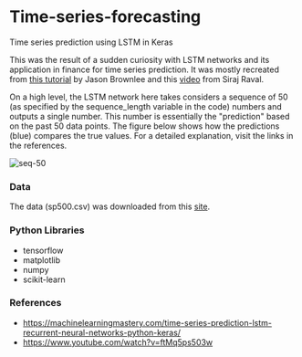 # Time-series-forecasting
Time series prediction using LSTM in Keras

This was the result of a sudden curiosity with LSTM networks and its application in finance for time series prediction. It was mostly recreated from [this tutorial](https://machinelearningmastery.com/time-series-prediction-lstm-recurrent-neural-networks-python-keras/) by Jason Brownlee and this [video](https://www.youtube.com/watch?v=ftMq5ps503w) from Siraj Raval.

On a high level, the LSTM network here takes considers a sequence of 50 (as specified by the sequence_length variable in the code) numbers and outputs a single number. This number is essentially the "prediction" based on the past 50 data points. The figure below shows how the predictions (blue) compares the true values. For a detailed explanation, visit the links in the references. 

![seq-50](https://user-images.githubusercontent.com/32190446/51441865-402f4500-1d11-11e9-814a-2d4317c1b286.png)

### Data
The data (sp500.csv) was downloaded from this [site](https://github.com/llSourcell/How-to-Predict-Stock-Prices-Easily-Demo).

### Python Libraries
- tensorflow
- matplotlib
- numpy
- scikit-learn

### References
- https://machinelearningmastery.com/time-series-prediction-lstm-recurrent-neural-networks-python-keras/
- https://www.youtube.com/watch?v=ftMq5ps503w

